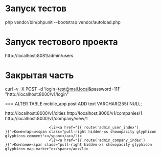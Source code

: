 # Запуск тестов
php vendor/bin/phpunit --bootstrap vendor/autoload.php


# Запуск тестового проекта
http://localhost:8081/admin/users

# Закрытая часть


curl -v -X POST -d 'login=test@mail.local&password=111' "http://localhost:8000/v1/login"




===
ALTER TABLE mobile_app.post ADD text VARCHAR(255) NULL;



http://localhost:8000/v1/cities
http://localhost:8000/v1/companies/1
http://localhost:8000/v1/company/view/1




                        
                        
                        <li><a href="{{ route('admin_user_index') }}">Коментарии<span class="pull-right hidden-xs showopacity glyphicon glyphicon-comment"></span></a></li>
                        <li><a href="{{ route('admin_company_index') }}">Компании<span class="pull-right hidden-xs showopacity glyphicon glyphicon-map-marker"></span></a></li>
